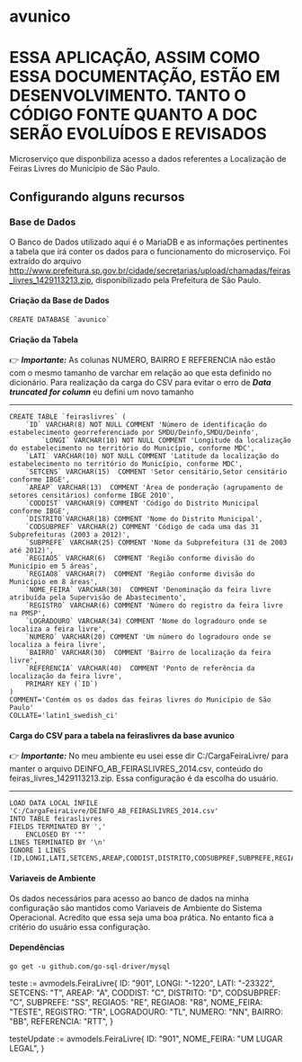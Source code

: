 
# avunico
# ESSA APLICAÇÃO, ASSIM COMO ESSA DOCUMENTAÇÃO, ESTÃO EM DESENVOLVIMENTO. TANTO O CÓDIGO FONTE QUANTO A DOC SERÃO EVOLUÍDOS E REVISADOS 
Microserviço que disponbiliza acesso a dados referentes a Localização de Feiras Livres do Município de São Paulo.

## Configurando alguns recursos
### Base de Dados

O Banco de Dados utilizado aqui é o MariaDB e as informações pertinentes a tabela que irá conter os dados para o funcionamento do microserviço. Foi extraído do arquivo http://www.prefeitura.sp.gov.br/cidade/secretarias/upload/chamadas/feiras_livres_1429113213.zip, disponibilizado pela Prefeitura de São Paulo.

#### Criação da Base de Dados

```
CREATE DATABASE `avunico` 
```
#### Criação da Tabela

👉  ***Importante:***
As colunas NUMERO, BAIRRO E REFERENCIA não estão com o mesmo tamanho de varchar em relação ao que esta definido no dicionário. Para realização da carga do CSV para evitar o erro de ***Data truncated for column*** eu defini um novo tamanho
____

```
CREATE TABLE `feiraslivres` (
	`ID` VARCHAR(8) NOT NULL COMMENT 'Número de identificação do estabelecimento georreferenciado por SMDU/Deinfo,SMDU/Deinfo',
        `LONGI` VARCHAR(10) NOT NULL COMMENT 'Longitude da localização do estabelecimento no território do Município, conforme MDC',
	`LATI` VARCHAR(10) NOT NULL COMMENT 'Latitude da localização do estabelecimento no território do Município, conforme MDC',
	`SETCENS` VARCHAR(15)  COMMENT 'Setor censitário,Setor censitário conforme IBGE',
	`AREAP` VARCHAR(13)  COMMENT 'Área de ponderação (agrupamento de setores censitários) conforme IBGE 2010',
	`CODDIST` VARCHAR(9) COMMENT 'Código do Distrito Municipal conforme IBGE',
	`DISTRITO`VARCHAR(18) COMMENT 'Nome do Distrito Municipal',
	`CODSUBPREF` VARCHAR(2) COMMENT 'Código de cada uma das 31 Subprefeituras (2003 a 2012)',
	`SUBPREFE` VARCHAR(25) COMMENT 'Nome da Subprefeitura (31 de 2003 até 2012)',
	`REGIAO5` VARCHAR(6)  COMMENT 'Região conforme divisão do Município em 5 áreas',
	`REGIAO8` VARCHAR(7)  COMMENT 'Região conforme divisão do Município em 8 áreas',
	`NOME_FEIRA` VARCHAR(30)  COMMENT 'Denominação da feira livre atribuída pela Supervisão de Abastecimento',
	`REGISTRO` VARCHAR(6) COMMENT 'Número do registro da feira livre na PMSP',
	`LOGRADOURO` VARCHAR(34) COMMENT 'Nome do logradouro onde se localiza a feira livre',
	`NUMERO` VARCHAR(20) COMMENT 'Um número do logradouro onde se localiza a feira livre',
	`BAIRRO` VARCHAR(30)  COMMENT 'Bairro de localização da feira livre',	
	`REFERENCIA` VARCHAR(40)  COMMENT 'Ponto de referência da localização da feira livre',
	PRIMARY KEY (`ID`)
)
COMMENT='Contém os os dados das feiras livres do Município de São Paulo'
COLLATE='latin1_swedish_ci'
```
#### Carga do CSV para a tabela na feiraslivres da base avunico

👉  ***Importante:***
No meu ambiente eu usei esse dir C:/CargaFeiraLivre/ para manter o arquivo DEINFO_AB_FEIRASLIVRES_2014.csv, conteúdo do feiras_livres_1429113213.zip. Essa configuração é da escolha do usuário.
___

```
LOAD DATA LOCAL INFILE 'C:/CargaFeiraLivre/DEINFO_AB_FEIRASLIVRES_2014.csv'
INTO TABLE feiraslivres
FIELDS TERMINATED BY ','
    ENCLOSED BY '"'
LINES TERMINATED BY '\n'
IGNORE 1 LINES
(ID,LONGI,LATI,SETCENS,AREAP,CODDIST,DISTRITO,CODSUBPREF,SUBPREFE,REGIAO5,REGIAO8,NOME_FEIRA,REGISTRO,LOGRADOURO,NUMERO,BAIRRO,REFERENCIA)
```

#### Variaveis de Ambiente

Os dados necessários para acesso ao banco de dados na minha configuração são mantidos como Variaveis de Ambiente do Sistema Operacional. Acredito que essa seja uma boa prática. No entanto fica a critério do usuário essa configuração.

#### Dependências 

```
go get -u github.com/go-sql-driver/mysql

```





teste := avmodels.FeiraLivre{
		ID:         "901",
		LONGI:      "-1220",
		LATI:       "-23322",
		SETCENS:    "T",
		AREAP:      "A",
		CODDIST:    "C",
		DISTRITO:   "D",
		CODSUBPREF: "C",
		SUBPREFE:   "SS",
		REGIAO5:    "RE",
		REGIAO8:    "R8",
		NOME_FEIRA: "TESTE",
		REGISTRO:   "TR",
		LOGRADOURO: "TL",
		NUMERO:     "NN",
		BAIRRO:     "BB",
		REFERENCIA: "RTT",
	}

testeUpdate := avmodels.FeiraLivre{
		ID:         "901",
		NOME_FEIRA: "UM LUGAR LEGAL",
}